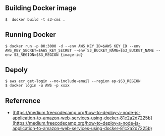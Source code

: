 


## Building Docker image
```
$  docker build -t s3-cms .

```

## Running Docker
```
$ docker run -p 80:3000 -d --env AWS_KEY_ID=$AWS_KEY_ID --env AWS_KEY_SECRET=$AWS_KEY_SECRET --env S3_BUCKET_NAME=$S3_BUCKET_NAME --env S3_REGION=$S3_REGION {image-id}

```


## Depoly
```
$ aws ecr get-login --no-include-email --region ap-$S3_REGION
$ docker login -u AWS -p xxxx
```


## Referrence 
 - [https://medium.freecodecamp.org/how-to-deploy-a-node-js-application-to-amazon-web-services-using-docker-81c2a2d7225b](https://medium.freecodecamp.org/how-to-deploy-a-node-js-application-to-amazon-web-services-using-docker-81c2a2d7225b)